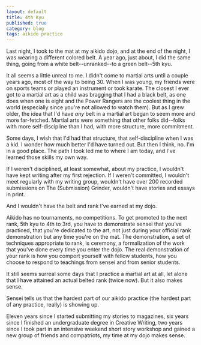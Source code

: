 ```yaml
---
layout: default
title: 4th Kyu
published: true
category: blog
tags: aikido practice
---
```


Last night, I took to the mat at my aikido dojo, and at the end of the night, I was wearing a different colored belt. 
A year ago, just about, I did the same thing, going from a white belt--unranked--to a green belt--5th kyu.

It all seems a little unreal to me. I didn't come to martial arts until a couple years ago, most of the way to being 30. 
When I was young, my friends were on sports teams or played an instrument or took karate. The closest I ever got to 
a martial art as a child was bragging that I had a black belt, as one does when one is eight and the Power Rangers are the 
coolest thing in the world (especially since you're not allowed to watch them). But as I grew older, the idea that I'd 
have _any_ belt in a martial art began to seem more and more far-fetched. Martial arts were something that other folks 
did--folks with more self-discipline than I had, with more structure, more commitment.

Some days, I wish that I'd had that structure, that self-discipline when I was a kid. I wonder how much better I'd have 
turned out. But then I think, no. I'm in a good place. The path I took led me to where I am today, and I've learned 
those skills my own way.

If I weren't disciplined, at least somewhat, about my practice, I wouldn't have kept writing after my first rejection. 
If I weren't committed, I wouldn't meet regularly with my writing group, wouldn't have over 200 recorded submissions 
on The (Submission) Grinder, wouldn't have stories and essays in print.

And I wouldn't have the belt and rank I've earned at my dojo.

Aikido has no tournaments, no competitions. To get promoted to the next rank, 5th kyu to 4th to 3rd, you have to demonstrate 
sensei that you've practiced, that you're dedicated to the art, not just during your official rank demonstration but any 
time you're on the mat. The demonstration, a set of techniques appropriate to rank, is ceremony, a formalization of 
the work that you've done every time you enter the dojo. The real demonstration of your rank is how you comport yourself 
with fellow students, how you choose to respond to teachings from sensei and from senior students.

It still seems surreal some days that I practice a martial art at all, let alone that I have attained an actual belted 
rank (twice now). But it also makes sense.

Sensei tells us that the hardest part of our aikido practice (the hardest part of any practice, really) is showing up.

Eleven years since I started submitting my stories to magazines, six years since I finished an undergraduate degree 
in Creative Writing, two years since I took part in an intensive weekend short story workshop and gained a new group 
of friends and compatriots, my time at my dojo makes sense.
